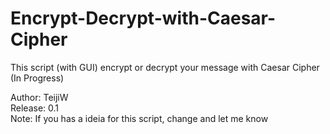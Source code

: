 # Encrypt-Decrypt-with-Caesar-Cipher
This script (with GUI) encrypt or decrypt your message with Caesar Cipher (In Progress)

Author: TeijiW  
Release: 0.1  
Note: If you has a ideia for this script, change and let me know  
